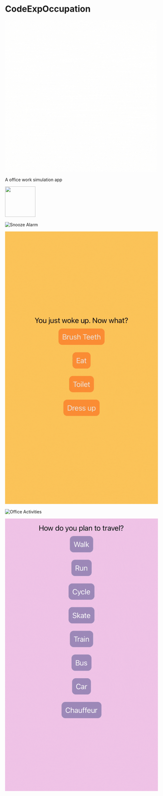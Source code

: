 # CodeExpOccupation
![App logo](/ReadMeImages/OccupationLogo.gif)

A office work simulation app

<img src="/ReadMeImages/SnoozeGif.gif" width="100" height="100">

![Snooze Alarm](/ReadMeImages/SnoozeGif.gif)
 
![Preparing for work](/ReadMeImages/MorningGif.gif)
 
![Office Activities](/ReadMeImages/OfficeWork.gif)
 
![Home after work](/ReadMeImages/ComeHomeGif.gif) 
